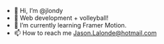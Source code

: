 - 👋 Hi, I’m @jlondy
- 👀 Web development + volleyball!
- 🌱 I’m currently learning Framer Motion.
- 📫 How to reach me Jason.Lalonde@hotmail.com

<!---
jlondy/jlondy is a ✨ special ✨ repository because its `README.md` (this file) appears on your GitHub profile.
You can click the Preview link to take a look at your changes.
--->
